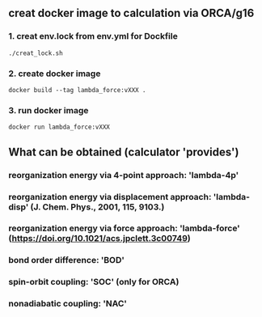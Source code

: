 ## creat docker image to calculation  via ORCA/g16
### 1. creat env.lock from env.yml for Dockfile
```shell
./creat_lock.sh
```

### 2. create docker image
```shell
docker build --tag lambda_force:vXXX .
```

### 3. run docker image
```shell
docker run lambda_force:vXXX
```

## What can be obtained (calculator 'provides')
### reorganization energy via 4-point approach: 'lambda-4p'
### reorganization energy via displacement approach: 'lambda-disp' (J. Chem. Phys., 2001, 115, 9103.)
### reorganization energy via force approach: 'lambda-force' (https://doi.org/10.1021/acs.jpclett.3c00749)
### bond order difference: 'BOD'
### spin-orbit coupling: 'SOC' (only for ORCA)
### nonadiabatic coupling: 'NAC'